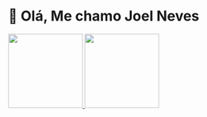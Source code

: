 
# 👋 Olá, Me chamo Joel Neves 
<div>
  <a href="https://github.com/joelnevesiii">
  <img height="150em" src="https://github-readme-stats.vercel.app/api?username=joelnevesiii&show_icons=true&theme=dark&include_all_commits=true&count_private=true"/>
  <img height="150em" src="https://github-readme-stats.vercel.app/api/top-langs/?username=joelnevesiii&layout=compact&langs_count=7&theme=dark"/>
</div>

  
  
